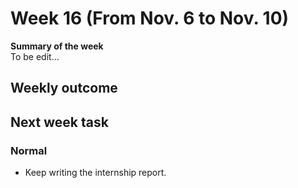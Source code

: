 # Week 16 (From Nov. 6 to Nov. 10)
**Summary of the week**  
To be edit...
## Weekly outcome



## Next week task
### Normal
- Keep writing the internship report. 